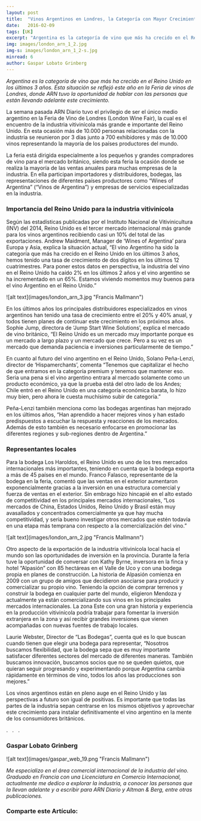 ```yaml
---
layout: post 
title:  "Vinos Argentinos en Londres, la Categoría con Mayor Crecimiento"
date:   2016-02-09
tags: [UK]
excerpt: "Argentina es la categoría de vino que más ha crecido en el Reino Unido en los últimos 3 años. Esta situación se reflejó este año en la Feria de vinos de Londres, donde ARN tuvo la oportunidad de hablar con las personas que están llevando adelante este crecimiento." 
img: images/london_arn_1_2.jpg 
img-s: images/london_arn_1_2-s.jpg 
minread: 6
author: Gaspar Lobato Grinberg
---
```


*<span class="dropcap">A</span>rgentina es la categoría de vino que más ha crecido en el Reino Unido en los últimos 3 años. Esta situación se reflejó este año en la Feria de vinos de Londres, donde ARN tuvo la oportunidad de hablar con las personas que están llevando adelante este crecimiento.*

La semana pasada ARN Diario tuvo el privilegio de ser el único medio argentino en la Feria de Vino de Londres (London Wine Fair), la cual es el encuentro de la industria vitivinícola más grande e importante del Reino Unido. En esta ocasión más de 10.000 personas relacionadas con la industria se reunieron por 3 días junto a 700 exhibidores y más de 10.000 vinos representando la mayoría de los países productores del mundo.

La feria está dirigida especialmente a los pequeños y grandes compradores de vino para el mercado británico, siendo esta feria la ocasión donde se realiza la mayoría de las ventas anuales para muchas empresas de la industria. En ella participan importadores y distribuidores, bodegas, las representaciones de diferentes países productores como “Wines of Argentina” (“Vinos de Argentina”) y empresas de servicios especializadas en la industria.

### Importancia del Reino Unido para la industria vitivinícola

Según las estadísticas publicadas por el Instituto Nacional de Vitivinicultura (INV) del 2014, Reino Unido es el tercer mercado internacional más grande para los vinos argentinos recibiendo casi un 10% del total de las exportaciones. Andrew Maidment, Manager de ‘Wines of Argentina’ para Europa y Asia, explica la situación actual, “El vino Argentino ha sido la categoría que más ha crecido en el Reino Unido en los últimos 3 años, hemos tenido una tasa de crecimiento de dos dígitos en los últimos 12 cuatrimestres. Para poner estos datos en perspectiva, la industria del vino en el Reino Unido ha caído 2% en los últimos 2 años y el vino argentino se ha incrementado en un 65%. Estamos viviendo momentos muy buenos para el vino Argentino en el Reino Unido.”

<span class="imgcenterwide"> 
![alt text](images/london_arn_3.jpg "Francis Mallmann") 
</span>

En los últimos años los principales distribuidores especializados en vinos argentinos han tenido una tasa de crecimiento entre el 20% y 40% anual, y todos tienen planes de continuar este crecimiento en los próximos años. Sophie Jump, directora de ‘Jump Start Wine Solutions’, explica el mercado de vino británico, “El Reino Unido es un mercado muy importante porque es un mercado a largo plazo y un mercado que crece. Pero a su vez es un mercado que demanda paciencia e inversiones particularmente de tiempo.”

En cuanto al futuro del vino argentino en el Reino Unido, Solano Peña-Lenzi, director de ‘Hispamerchants’, comenta “Tenemos que capitalizar el hecho de que entramos en la categoría premium y tenemos que mantener eso. Seria una pena si el vino argentino entrara al mercado solamente como un producto económico, ya que la prueba está del otro lado de los Andes; Chile entró en el Reino Unido en una categoría económica barata, lo hizo muy bien, pero ahora le cuesta muchísimo subir de categoría.”

Peña-Lenzi también menciona como las bodegas argentinas han mejorado en los últimos años, “Han aprendido a hacer mejores vinos y han estado predispuestos a escuchar la respuesta y reacciones de los mercados. Además de esto también es necesario enfocarse en promocionar las diferentes regiones y sub-regiones dentro de Argentina.”

### Representantes locales

Para la bodega Los Haroldos, el Reino Unido es uno de los tres mercados internacionales más importantes, teniendo en cuenta que la bodega exporta a más de 45 países en el mundo. Franco Falasco, representante de la bodega en la feria, comentó que las ventas en el exterior aumentaron exponencialmente gracias a la inversión en una estructura comercial y fuerza de ventas en el exterior. Sin embrago hizo hincapié en el alto estado de competitividad en los principales mercados internacionales, “Los mercados de China, Estados Unidos, Reino Unido y Brasil están muy avasallados y concentrados comercialmente ya que hay mucha competitividad, y seria bueno investigar otros mercados que estén todavía en una etapa más temprana con respecto a la comercialización del vino.”

<span class="imgcenterwide"> 
![alt text](images/london_arn_2.jpg "Francis Mallmann") 
</span>

Otro aspecto de la exportación de la industria vitivinícola local hacia el mundo son las oportunidades de inversión en la provincia. Durante la feria tuve la oportunidad de conversar con Kathy Byrne, inversora en la finca y hotel “Alpasión” con 85 hectáreas en el Valle de Uco y con una bodega propia en planes de construcción. La historia de Alpasión comienza en 2009 con un grupo de amigos que decidieron asociarse para producir y comercializar su propio vino. Teniendo la opción de comprar terrenos y construir la bodega en cualquier parte del mundo, eligieron Mendoza y actualmente ya están comercializando sus vinos en los principales mercados internacionales. La zona Este con una gran historia y experiencia en la producción vitivinícola podría trabajar para fomentar la inversión extranjera en la zona y así recibir grandes inversiones que vienen acompañadas con nuevas fuentes de trabajo locales.

Laurie Webster, Director de “Las Bodegas”, cuenta qué es lo que buscan cuando tienen que elegir una bodega para representar, “Nosotros buscamos flexibilidad, que la bodega sepa que es muy importante satisfacer diferentes sectores del mercado de diferentes maneras. También buscamos innovación, buscamos socios que no se queden quietos, que quieran seguir progresando y experimentando porque Argentina cambia rápidamente en términos de vino, todos los años las producciones son mejores.”

Los vinos argentinos están en pleno auge en el Reino Unido y las perspectivas a futuro son igual de positivas. Es importante que todas las partes de la industria sepan centrarse en los mismos objetivos y aprovechar este crecimiento para instalar definitivamente el vino argentino en la mente de los consumidores británicos.

<div class="divider">.&nbsp;&nbsp;&nbsp;.&nbsp;&nbsp;&nbsp;.</div>

### Gaspar Lobato Grinberg

<span class="imgpp"> 
![alt text](images/gaspar_web_19.png "Francis Mallmann") 
</span>

*Me especializo en el área comercial internacional de la industria del vino. Graduado en Francia con una Licenciatura en Comercio Internacional, actualmente me dedico a explorar la industria, a conocer las personas que la llevan adelante y a escribir para ARN Diario y Altman & Berg, entre otras publicaciones.*

<h3>Comparte este Artículo:</h3>
<div class="addthis_inline_share_toolbox"></div>
<br>


